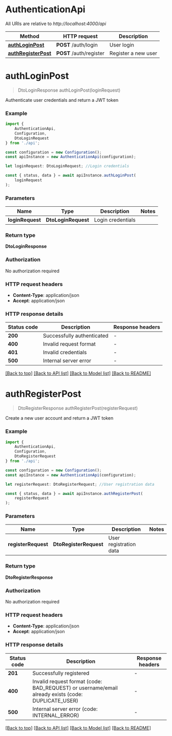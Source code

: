 # AuthenticationApi

All URIs are relative to *http://localhost:4000/api*

|Method | HTTP request | Description|
|------------- | ------------- | -------------|
|[**authLoginPost**](#authloginpost) | **POST** /auth/login | User login|
|[**authRegisterPost**](#authregisterpost) | **POST** /auth/register | Register a new user|

# **authLoginPost**
> DtoLoginResponse authLoginPost(loginRequest)

Authenticate user credentials and return a JWT token

### Example

```typescript
import {
    AuthenticationApi,
    Configuration,
    DtoLoginRequest
} from './api';

const configuration = new Configuration();
const apiInstance = new AuthenticationApi(configuration);

let loginRequest: DtoLoginRequest; //Login credentials

const { status, data } = await apiInstance.authLoginPost(
    loginRequest
);
```

### Parameters

|Name | Type | Description  | Notes|
|------------- | ------------- | ------------- | -------------|
| **loginRequest** | **DtoLoginRequest**| Login credentials | |


### Return type

**DtoLoginResponse**

### Authorization

No authorization required

### HTTP request headers

 - **Content-Type**: application/json
 - **Accept**: application/json


### HTTP response details
| Status code | Description | Response headers |
|-------------|-------------|------------------|
|**200** | Successfully authenticated |  -  |
|**400** | Invalid request format |  -  |
|**401** | Invalid credentials |  -  |
|**500** | Internal server error |  -  |

[[Back to top]](#) [[Back to API list]](../README.md#documentation-for-api-endpoints) [[Back to Model list]](../README.md#documentation-for-models) [[Back to README]](../README.md)

# **authRegisterPost**
> DtoRegisterResponse authRegisterPost(registerRequest)

Create a new user account and return a JWT token

### Example

```typescript
import {
    AuthenticationApi,
    Configuration,
    DtoRegisterRequest
} from './api';

const configuration = new Configuration();
const apiInstance = new AuthenticationApi(configuration);

let registerRequest: DtoRegisterRequest; //User registration data

const { status, data } = await apiInstance.authRegisterPost(
    registerRequest
);
```

### Parameters

|Name | Type | Description  | Notes|
|------------- | ------------- | ------------- | -------------|
| **registerRequest** | **DtoRegisterRequest**| User registration data | |


### Return type

**DtoRegisterResponse**

### Authorization

No authorization required

### HTTP request headers

 - **Content-Type**: application/json
 - **Accept**: application/json


### HTTP response details
| Status code | Description | Response headers |
|-------------|-------------|------------------|
|**201** | Successfully registered |  -  |
|**400** | Invalid request format (code: BAD_REQUEST) or username/email already exists (code: DUPLICATE_USER) |  -  |
|**500** | Internal server error (code: INTERNAL_ERROR) |  -  |

[[Back to top]](#) [[Back to API list]](../README.md#documentation-for-api-endpoints) [[Back to Model list]](../README.md#documentation-for-models) [[Back to README]](../README.md)

